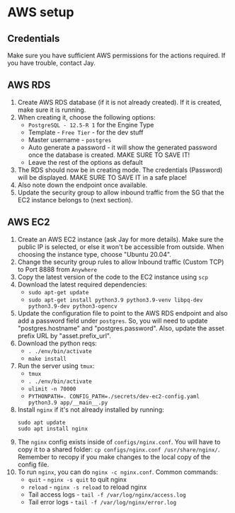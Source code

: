 # AWS setup

## Credentials

Make sure you have sufficient AWS permissions for the actions required. If you have trouble, contact Jay.

## AWS RDS

1. Create AWS RDS database (if it is not already created). If it is created, make sure it is running.
1. When creating it, choose the following options:
   - `PostgreSQL - 12.5-R 1` for the Engine Type
   - Template - `Free Tier` - for the dev stuff
   - Master username - `postgres`
   - Auto generate a password - it will show the generated password once the database is created. MAKE SURE TO SAVE IT!
   - Leave the rest of the options as default
1. The RDS should now be in creating mode. The credentials (Password) will be displayed. MAKE SURE TO SAVE IT in a safe place!
1. Also note down the endpoint once available.
1. Update the security group to allow inbound traffic from the SG that the EC2 instance belongs to (next section).

## AWS EC2

1. Create an AWS EC2 instance (ask Jay for more details). Make sure the public IP is selected, or else it won't be accessible from outside. When choosing the instance type, choose "Ubuntu 20.04".
1. Change the security group rules to allow Inbound traffic (Custom TCP) to Port 8888 from `Anywhere`
1. Copy the latest version of the code to the EC2 instance using `scp`
1. Download the latest required dependencies:
   - `sudo apt-get update`
   - `sudo apt-get install python3.9 python3.9-venv libpq-dev python3.9-dev python3-opencv`
1. Update the configuration file to point to the AWS RDS endpoint and also add a password field under `postgres`. So, you will need to update "postgres.hostname" and "postgres.password". Also, update the asset prefix URL by "asset.prefix_url".
1. Download the python reqs:
   - `. ./env/bin/activate`
   - `make install`
1. Run the server using `tmux`:
   - `tmux`
   - `. ./env/bin/activate`
   - `ulimit -n 70000`
   - `PYTHONPATH=. CONFIG_PATH=./secrets/dev-ec2-config.yaml python3.9 app/__main__.py`
1. Install `nginx` if it's not already installed by running:
   ```
   sudo apt update
   sudo apt install nginx
   ```
1. The `nginx` config exists inside of `configs/nginx.conf`. You will have to copy it to a shared folder: `cp configs/nginx.conf /usr/share/nginx/`. Remember to recopy if you make changes to the local copy of the config file.
1. To run `nginx`, you can do `nginx -c nginx.conf`. Common commands:
   - `quit` - `nginx -s quit` to quit nginx
   - `reload` - `nginx -s reload` to reload nginx
   - Tail access logs - `tail -f /var/log/nginx/access.log`
   - Tail error logs - `tail -f /var/log/nginx/error.log`
